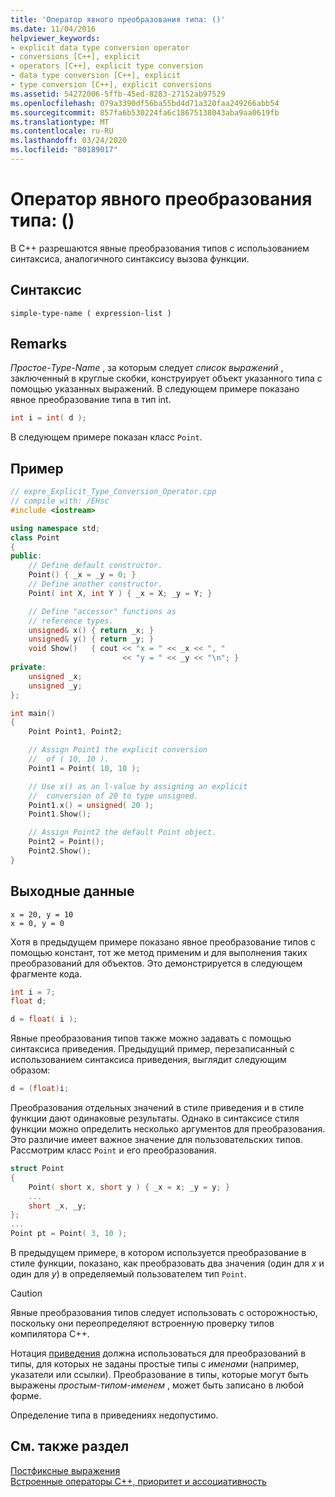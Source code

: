 ```yaml
---
title: 'Оператор явного преобразования типа: ()'
ms.date: 11/04/2016
helpviewer_keywords:
- explicit data type conversion operator
- conversions [C++], explicit
- operators [C++], explicit type conversion
- data type conversion [C++], explicit
- type conversion [C++], explicit conversions
ms.assetid: 54272006-5ffb-45ed-8283-27152ab97529
ms.openlocfilehash: 079a3390df56ba55bd4d71a320faa249266abb54
ms.sourcegitcommit: 857fa6b530224fa6c18675138043aba9aa0619fb
ms.translationtype: MT
ms.contentlocale: ru-RU
ms.lasthandoff: 03/24/2020
ms.locfileid: "80189017"
---
```

# <a name="explicit-type-conversion-operator-"></a>Оператор явного преобразования типа: ()

В C++ разрешаются явные преобразования типов с использованием синтаксиса, аналогичного синтаксису вызова функции.

## <a name="syntax"></a>Синтаксис

```
simple-type-name ( expression-list )
```

## <a name="remarks"></a>Remarks

*Простое-Type-Name* , за которым следует *список выражений* , заключенный в круглые скобки, конструирует объект указанного типа с помощью указанных выражений. В следующем примере показано явное преобразование типа в тип int.

```cpp
int i = int( d );
```

В следующем примере показан класс `Point`.

## <a name="example"></a>Пример

```cpp
// expre_Explicit_Type_Conversion_Operator.cpp
// compile with: /EHsc
#include <iostream>

using namespace std;
class Point
{
public:
    // Define default constructor.
    Point() { _x = _y = 0; }
    // Define another constructor.
    Point( int X, int Y ) { _x = X; _y = Y; }

    // Define "accessor" functions as
    // reference types.
    unsigned& x() { return _x; }
    unsigned& y() { return _y; }
    void Show()   { cout << "x = " << _x << ", "
                         << "y = " << _y << "\n"; }
private:
    unsigned _x;
    unsigned _y;
};

int main()
{
    Point Point1, Point2;

    // Assign Point1 the explicit conversion
    //  of ( 10, 10 ).
    Point1 = Point( 10, 10 );

    // Use x() as an l-value by assigning an explicit
    //  conversion of 20 to type unsigned.
    Point1.x() = unsigned( 20 );
    Point1.Show();

    // Assign Point2 the default Point object.
    Point2 = Point();
    Point2.Show();
}
```

## <a name="output"></a>Выходные данные

```Output
x = 20, y = 10
x = 0, y = 0
```

Хотя в предыдущем примере показано явное преобразование типов с помощью констант, тот же метод применим и для выполнения таких преобразований для объектов. Это демонстрируется в следующем фрагменте кода.

```cpp
int i = 7;
float d;

d = float( i );
```

Явные преобразования типов также можно задавать с помощью синтаксиса приведения. Предыдущий пример, перезаписанный с использованием синтаксиса приведения, выглядит следующим образом:

```cpp
d = (float)i;
```

Преобразования отдельных значений в стиле приведения и в стиле функции дают одинаковые результаты. Однако в синтаксисе стиля функции можно определить несколько аргументов для преобразования. Это различие имеет важное значение для пользовательских типов. Рассмотрим класс `Point` и его преобразования.

```cpp
struct Point
{
    Point( short x, short y ) { _x = x; _y = y; }
    ...
    short _x, _y;
};
...
Point pt = Point( 3, 10 );
```

В предыдущем примере, в котором используется преобразование в стиле функции, показано, как преобразовать два значения (один для *x* и один для *y*) в определяемый пользователем тип `Point`.

> [!CAUTION]
>  Явные преобразования типов следует использовать с осторожностью, поскольку они переопределяют встроенную проверку типов компилятора C++.

Нотация [приведения](../cpp/cast-operator-parens.md) должна использоваться для преобразований в типы, для которых не заданы простые типы с *именами* (например, указатели или ссылки). Преобразование в типы, которые могут быть выражены *простым-типом-именем* , может быть записано в любой форме.

Определение типа в приведениях недопустимо.

## <a name="see-also"></a>См. также раздел

[Постфиксные выражения](../cpp/postfix-expressions.md)<br/>
[Встроенные операторы C++, приоритет и ассоциативность](../cpp/cpp-built-in-operators-precedence-and-associativity.md)
